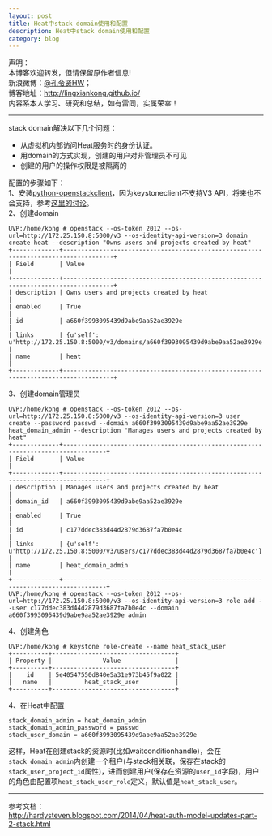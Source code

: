 ```yaml
---
layout: post
title: Heat中stack domain使用和配置
description: Heat中stack domain使用和配置
category: blog
---
```


声明：  
本博客欢迎转发，但请保留原作者信息!  
新浪微博：[@孔令贤HW](http://weibo.com/lingxiankong)；   
博客地址：<http://lingxiankong.github.io/>  
内容系本人学习、研究和总结，如有雷同，实属荣幸！

---

stack domain解决以下几个问题：

* 从虚拟机内部访问Heat服务时的身份认证。
* 用domain的方式实现，创建的用户对非管理员不可见
* 创建的用户的操作权限是被隔离的

配置的步骤如下：  
1、安装[python-openstackclient](https://pypi.python.org/pypi/python-openstackclient/0.3.1)，因为keystoneclient不支持V3 API，将来也不会支持，参考[这里的讨论](http://openstack.markmail.org/thread/72oj2b3mattwgj3i#query:+page:1+mid:ekirymxxcqdubku2+state:results)。  
2、创建domain  

    UVP:/home/kong # openstack --os-token 2012 --os-url=http://172.25.150.8:5000/v3 --os-identity-api-version=3 domain create heat --description "Owns users and projects created by heat"
    +-------------+------------------------------------------------------------------------------------+
    | Field       | Value                                                                              |
    +-------------+------------------------------------------------------------------------------------+
    | description | Owns users and projects created by heat                                            |
    | enabled     | True                                                                               |
    | id          | a660f3993095439d9abe9aa52ae3929e                                                   |
    | links       | {u'self': u'http://172.25.150.8:5000/v3/domains/a660f3993095439d9abe9aa52ae3929e'} |
    | name        | heat                                                                               |
    +-------------+------------------------------------------------------------------------------------+

3、创建domain管理员

    UVP:/home/kong # openstack --os-token 2012 --os-url=http://172.25.150.8:5000/v3 --os-identity-api-version=3 user create --password passwd --domain a660f3993095439d9abe9aa52ae3929e heat_domain_admin --description "Manages users and projects created by heat"
    +-------------+----------------------------------------------------------------------------------+
    | Field       | Value                                                                            |
    +-------------+----------------------------------------------------------------------------------+
    | description | Manages users and projects created by heat                                       |
    | domain_id   | a660f3993095439d9abe9aa52ae3929e                                                 |
    | enabled     | True                                                                             |
    | id          | c177ddec383d44d2879d3687fa7b0e4c                                                 |
    | links       | {u'self': u'http://172.25.150.8:5000/v3/users/c177ddec383d44d2879d3687fa7b0e4c'} |
    | name        | heat_domain_admin                                                                |
    +-------------+----------------------------------------------------------------------------------+
    UVP:/home/kong # openstack --os-token 2012 --os-url=http://172.25.150.8:5000/v3 --os-identity-api-version=3 role add --user c177ddec383d44d2879d3687fa7b0e4c --domain a660f3993095439d9abe9aa52ae3929e admin
    
4、创建角色

    UVP:/home/kong # keystone role-create --name heat_stack_user
    +----------+----------------------------------+
    | Property |              Value               |
    +----------+----------------------------------+
    |    id    | 5e40547550d840e5a31e973b45f9a022 |
    |   name   |         heat_stack_user          |
    +----------+----------------------------------+

4、在Heat中配置  

    stack_domain_admin = heat_domain_admin
    stack_domain_admin_password = passwd
    stack_user_domain = a660f3993095439d9abe9aa52ae3929e

这样，Heat在创建stack的资源时(比如waitconditionhandle)，会在`stack_domain_admin`内创建一个租户(与stack相关联，保存在stack的`stack_user_project_id`属性)，进而创建用户(保存在资源的`user_id`字段)，用户的角色由配置项`heat_stack_user_role`定义，默认值是`heat_stack_user`。

----------
参考文档：  
<http://hardysteven.blogspot.com/2014/04/heat-auth-model-updates-part-2-stack.html>